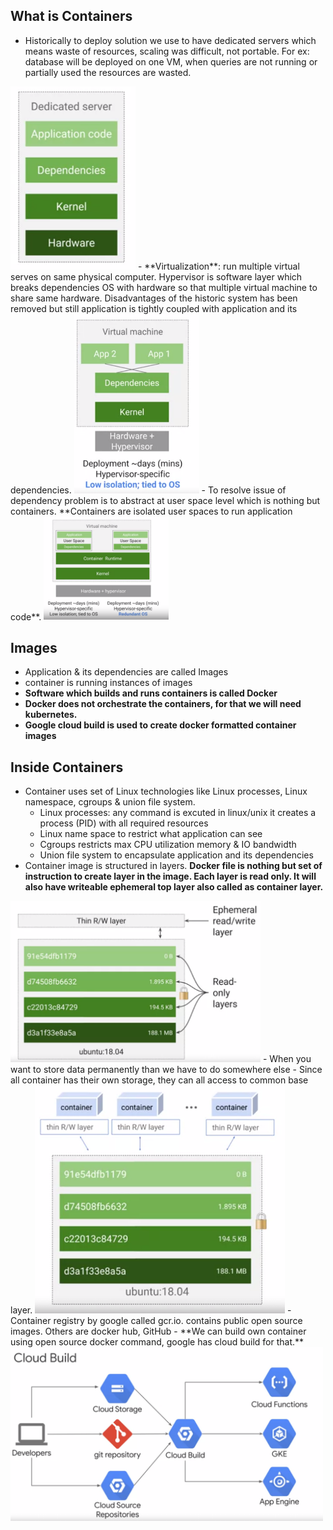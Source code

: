 ## What is Containers

- Historically to deploy solution we use to have dedicated servers which means waste of resources, scaling was difficult, not portable. For ex: database will be deployed on one VM, when queries are not running or partially used the resources are wasted.

<img src="container_images/history.png" width="200">
- **Virtualization**: run multiple virtual serves on same physical computer. Hypervisor is software layer which breaks dependencies OS with hardware so that multiple virtual machine to share same hardware. Disadvantages of the historic system has been removed but still application is tightly coupled with application and its dependencies.

<img src="container_images/virtualization.png" width="200">
- To resolve issue of dependency problem is to abstract at user space level which is nothing but containers. **Containers are isolated user spaces to run application code**.
<img src="container_images/containers.png" width="200">

## Images
- Application & its dependencies are called Images 
- container is running instances of images 
- **Software which builds and runs containers is called Docker**
- **Docker does not orchestrate the containers, for that we will need kubernetes.**
- **Google cloud build is used to create docker formatted container images**

## Inside Containers
- Container uses set of Linux technologies like Linux processes, Linux namespace, cgroups & union file system.
  - Linux processes: any command is excuted in linux/unix it creates a process (PID) with all required resources 
  - Linux name space to restrict what application can see
  - Cgroups restricts max CPU utilization memory & IO bandwidth 
  - Union file system to encapsulate application and its dependencies 
- Container image is structured in layers. **Docker file is nothing but set of instruction to create layer in the image. Each layer is read only. It will also have writeable ephemeral top layer also called as container layer.**
<img src="container_images/layers.png" width="400">
- When you want to store data permanently than we have to do somewhere else
- Since all container has their own storage, they can all access to common base layer.
<img src="container_images/common_base.png" width="400">
- Container registry by google called gcr.io. contains public open source images. Others are docker hub, GitHub
- **We can build own container using open source docker command, google has cloud build for that.**
<img src="container_images/cloud_build.png" width="500">

